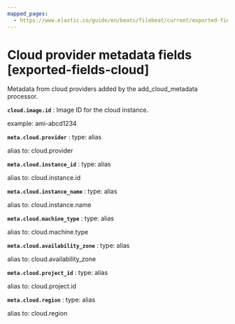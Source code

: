 ```yaml
---
mapped_pages:
  - https://www.elastic.co/guide/en/beats/filebeat/current/exported-fields-cloud.html
---
```


# Cloud provider metadata fields [exported-fields-cloud]

Metadata from cloud providers added by the add_cloud_metadata processor.

**`cloud.image.id`**
:   Image ID for the cloud instance.

example: ami-abcd1234


**`meta.cloud.provider`**
:   type: alias

alias to: cloud.provider


**`meta.cloud.instance_id`**
:   type: alias

alias to: cloud.instance.id


**`meta.cloud.instance_name`**
:   type: alias

alias to: cloud.instance.name


**`meta.cloud.machine_type`**
:   type: alias

alias to: cloud.machine.type


**`meta.cloud.availability_zone`**
:   type: alias

alias to: cloud.availability_zone


**`meta.cloud.project_id`**
:   type: alias

alias to: cloud.project.id


**`meta.cloud.region`**
:   type: alias

alias to: cloud.region


